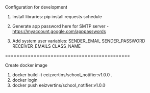 Configuration for development

1. Install libraries:
pip install requests schedule

2. Generate app password here for SMTP server - https://myaccount.google.com/apppasswords

3. Add system user variables:
SENDER_EMAIL
SENDER_PASSWORD
RECEIVER_EMAILS
CLASS_NAME

============================================

Create docker image
1. docker build -t eeizvertins/school_notifier:v1.0.0 .
2. docker login
3. docker push eeizvertins/school_notifier:v1.0.0
